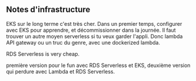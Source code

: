 ## Notes d'infrastructure
EKS sur le long terme c'est très cher.
Dans un premier temps, configurer avec EKS pour apprendre, et décommissionner dans la journée.
Il faut trouver un autre moyen serverless si tu veux garder l'appli.
Donc lambda API gateway ou un truc du genre, avec une dockerized lambda.

RDS Serverless is very cheap.

première version pour le fun avec RDS Serverless et EKS, deuxième version qui perdure avec Lambda et RDS Serverless.
